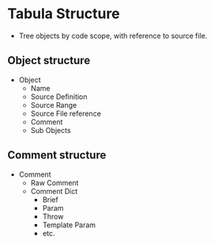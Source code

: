 # Tabula Structure

-   Tree objects by code scope, with reference to source file.

## Object structure

-   Object
    -   Name
    -   Source Definition
    -   Source Range
    -   Source File reference
    -   Comment
    -   Sub Objects

## Comment structure

-   Comment
    -   Raw Comment
    -   Comment Dict
        -   Brief
        -   Param
        -   Throw
        -   Template Param
        -   etc.
